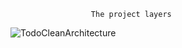                       The project layers
![TodoCleanArchitecture](https://github.com/jackboy14/TodoCleanArchitecture/assets/104280564/89b95d33-3cba-4836-bd21-174e6f5167c0)
